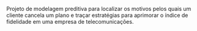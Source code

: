 Projeto de modelagem preditiva para localizar os motivos pelos quais um cliente cancela um plano e traçar estratégias para aprimorar o índice de fidelidade em uma empresa de telecomunicações.

